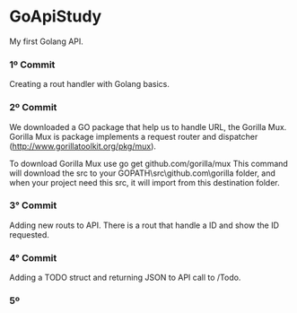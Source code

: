 # GoApiStudy
My first Golang API.

### 1º Commit 
Creating a rout handler with Golang basics.

### 2º Commit
We downloaded a GO package that help us to handle URL, the Gorilla Mux. 
Gorilla Mux is package implements a request router and dispatcher (http://www.gorillatoolkit.org/pkg/mux).

To download Gorilla Mux  use go get github.com/gorilla/mux
This command will download the src to your GOPATH\src\github.com\gorilla folder, and when your project need this src, it will import from this destination folder. 

### 3° Commit
Adding new routs to API. 
There is a rout that handle a ID and show the ID requested.

### 4° Commit
Adding a TODO struct and returning JSON to API call to /Todo.

### 5º